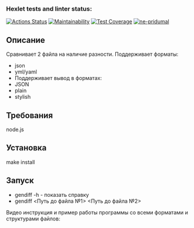 ### Hexlet tests and linter status:

[![Actions Status](https://github.com/TorTicc/frontend-project-46/actions/workflows/hexlet-check.yml/badge.svg)](https://github.com/TorTicc/frontend-project-46/actions)
[![Maintainability](https://api.codeclimate.com/v1/badges/3a61589f21919c43f51d/maintainability)](https://codeclimate.com/github/TorTicc/frontend-project-46/maintainability)
[![Test Coverage](https://api.codeclimate.com/v1/badges/3a61589f21919c43f51d/test_coverage)](https://codeclimate.com/github/TorTicc/frontend-project-46/test_coverage)
[![ne-pridumal](https://github.com/TorTicc/frontend-project-46/actions/workflows/totic-chek.yml/badge.svg)](https://github.com/TorTicc/frontend-project-46/actions/workflows/totic-chek.yml)

## Описание
Сравнивает 2 файла на наличие разности. 
Поддерживает форматы:
- json
- yml/yaml
- Поддерживает вывод в форматах:
- JSON
- plain
- stylish

## Требования
node.js

## Установка
make install

## Запуск
- gendiff -h - показать справку
- gendiff <Путь до файла №1> <Путь до файла №2>

Видео инструкция и пример работы программы со всеми форматами и структурами файлов: